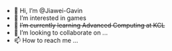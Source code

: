 - 👋 Hi, I’m @Jiawei-Gavin
- 👀 I’m interested in games
- 🌱 ~~I’m currently learning Advanced Computing at KCL~~
- 💞️ I’m looking to collaborate on ...
- 📫 How to reach me ...

<!---
Jiawei-Gavin/Jiawei-Gavin is a ✨ special ✨ repository because its `README.md` (this file) appears on your GitHub profile.
You can click the Preview link to take a look at your changes.
--->
